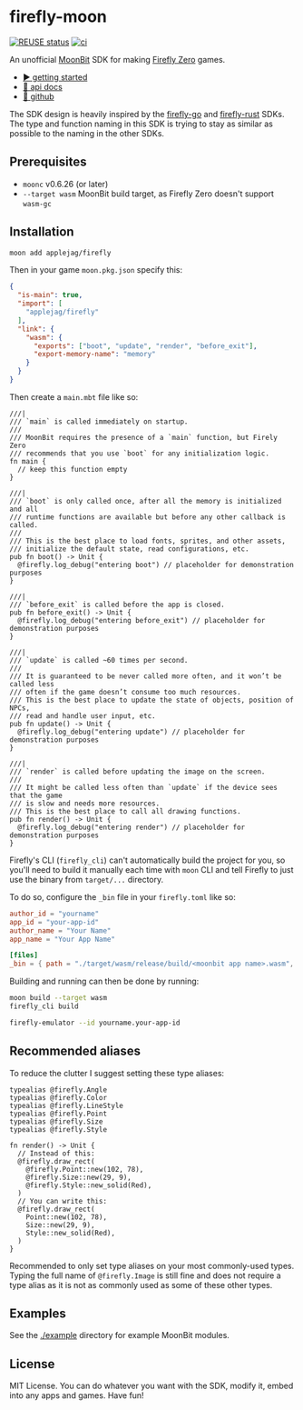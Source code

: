 <!--
SPDX-FileCopyrightText: 2025 Kalle Fagerberg

SPDX-License-Identifier: CC0-1.0
-->

# firefly-moon

[![REUSE status](https://api.reuse.software/badge/github.com/applejag/firefly-moon)](https://api.reuse.software/info/github.com/applejag/firefly-moon)
[![ci](https://github.com/applejag/firefly-moon/actions/workflows/ci.yml/badge.svg)](https://github.com/applejag/firefly-moon/actions/workflows/ci.yml)

An unofficial [MoonBit](https://www.moonbitlang.com/) SDK for making
[Firefly Zero](https://fireflyzero.com/) games.

* [▶️ getting started](https://docs.fireflyzero.com/dev/getting-started/)
* [📄 api docs](https://mooncakes.io/docs/applejag/firefly)
* [🐰 github](https://github.com/applejag/firefly-moon)

The SDK design is heavily inspired by the [firefly-go](https://github.com/firefly-zero/firefly-go)
and [firefly-rust](https://github.com/firefly-zero/firefly-rust) SDKs.
The type and function naming in this SDK is trying to stay as similar as
possible to the naming in the other SDKs.

## Prerequisites

- `moonc` v0.6.26 (or later)
- `--target wasm` MoonBit build target, as Firefly Zero doesn't support `wasm-gc`

## Installation

```bash
moon add applejag/firefly
```

Then in your game `moon.pkg.json` specify this:

```json
{
  "is-main": true,
  "import": [
    "applejag/firefly"
  ],
  "link": {
    "wasm": {
      "exports": ["boot", "update", "render", "before_exit"],
      "export-memory-name": "memory"
    }
  }
}
```

Then create a `main.mbt` file like so:

```moonbit
///|
/// `main` is called immediately on startup.
///
/// MoonBit requires the presence of a `main` function, but Firely Zero
/// recommends that you use `boot` for any initialization logic.
fn main {
  // keep this function empty
}

///|
/// `boot` is only called once, after all the memory is initialized and all
/// runtime functions are available but before any other callback is called.
///
/// This is the best place to load fonts, sprites, and other assets,
/// initialize the default state, read configurations, etc.
pub fn boot() -> Unit {
  @firefly.log_debug("entering boot") // placeholder for demonstration purposes
}

///|
/// `before_exit` is called before the app is closed.
pub fn before_exit() -> Unit {
  @firefly.log_debug("entering before_exit") // placeholder for demonstration purposes
}

///|
/// `update` is called ~60 times per second.
///
/// It is guaranteed to be never called more often, and it won’t be called less
/// often if the game doesn’t consume too much resources.
/// This is the best place to update the state of objects, position of NPCs,
/// read and handle user input, etc.
pub fn update() -> Unit {
  @firefly.log_debug("entering update") // placeholder for demonstration purposes
}

///|
/// `render` is called before updating the image on the screen.
///
/// It might be called less often than `update` if the device sees that the game
/// is slow and needs more resources.
/// This is the best place to call all drawing functions.
pub fn render() -> Unit {
  @firefly.log_debug("entering render") // placeholder for demonstration purposes
}
```

Firefly's CLI (`firefly_cli`) can't automatically build the project for you,
so you'll need to build it manually each time with `moon` CLI and tell Firefly
to just use the binary from `target/...` directory.

To do so, configure the `_bin` file in your `firefly.toml` like so:

```toml
author_id = "yourname"
app_id = "your-app-id"
author_name = "Your Name"
app_name = "Your App Name"

[files]
_bin = { path = "./target/wasm/release/build/<moonbit app name>.wasm", copy = true }
```

Building and running can then be done by running:

```bash
moon build --target wasm
firefly_cli build

firefly-emulator --id yourname.your-app-id
```

## Recommended aliases

To reduce the clutter I suggest setting these type aliases:

```moonbit
typealias @firefly.Angle
typealias @firefly.Color
typealias @firefly.LineStyle
typealias @firefly.Point
typealias @firefly.Size
typealias @firefly.Style

fn render() -> Unit {
  // Instead of this:
  @firefly.draw_rect(
    @firefly.Point::new(102, 78),
    @firefly.Size::new(29, 9),
    @firefly.Style::new_solid(Red),
  )
  // You can write this:
  @firefly.draw_rect(
    Point::new(102, 78),
    Size::new(29, 9),
    Style::new_solid(Red),
  )
}
````

Recommended to only set type aliases on your most commonly-used types.
Typing the full name of `@firefly.Image` is still fine and does not require a
type alias as it is not as commonly used as some of these other types.

## Examples

See the [./example](./example) directory for example MoonBit modules.

## License

MIT License. You can do whatever you want with the SDK, modify it,
embed into any apps and games. Have fun!
